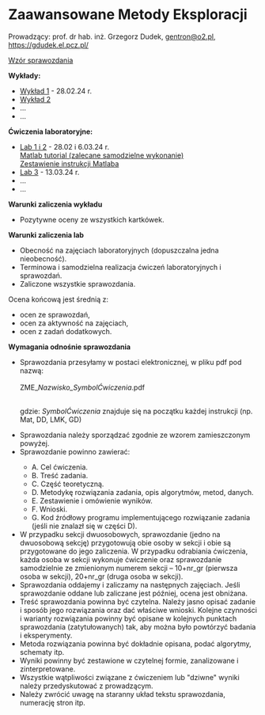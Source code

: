 # Zaawansowane Metody Eksploracji

Prowadzący: prof. dr hab. inż. Grzegorz Dudek, gentron@o2.pl, https://gdudek.el.pcz.pl/

<a href="https://github.com/GMDudek/ZME/blob/main/wzor_spr_UŁ.docx">Wzór sprawozdania</a>

<b>Wykłady:</b>
  <ul>
    <li><a href="https://github.com/GMDudek/ZME/blob/main/Wyklad1_UM_IW.pdf">Wykład 1</a> - 28.02.24 r.
    <li><a href="https://github.com/GMDudek/ZME/blob/main/Wyklad1_UM_IW.pdf">Wykład 2</a>
    <li>...</li>
    <li>...</li>
 </ul>

<b>Ćwiczenia laboratoryjne:</b>
  <ul>
    <li><a href="https://github.com/GMDudek/ZME/blob/main/Lab_Mat.pdf">Lab 1 i 2</a> - 28.02 i 6.03.24 r.
      <br><a href="https://matlabacademy.mathworks.com/details/matlab-onramp/gettingstarted">Matlab tutorial (zalecane samodzielne wykonanie)</a></br>
      <a href="https://www.mathworks.com/content/dam/mathworks/fact-sheet/matlab-basic-functions-reference.pdf">Zestawienie instrukcji Matlaba</a>
    <li><a href="https://github.com/GMDudek/ZME/blob/main/Lab_SOW.pdf">Lab 3</a> - 13.03.24 r.
    <li>...</li>
    <li>...</li>
 </ul>

<b>Warunki zaliczenia wykładu</b>
<ul>
<li>Pozytywne oceny ze wszystkich kartkówek.</li>
</ul>
 
<b>Warunki zaliczenia lab</b>
<ul>
<li>Obecność na zajęciach laboratoryjnych (dopuszczalna jedna nieobecność).</li>
<li>Terminowa i samodzielna realizacja ćwiczeń laboratoryjnych i sprawozdań.</li>
<li>Zaliczone wszystkie sprawozdania.</li>
</ul>
<p>Ocena końcową jest średnią z: </p>
<ul>
<li>ocen ze sprawozdań,</li>
<li>ocen za aktywność na zajęciach,</li>
<li>ocen z zadań dodatkowych.</li>
</ul>

<b>Wymagania odnośnie sprawozdania</b>
<ul>
<li>Sprawozdania przesyłamy w postaci elektronicznej, w pliku pdf pod nazwą:</li>
<br />ZME_<em>Nazwisko_SymbolĆwiczenia</em>.pdf
  
<br />gdzie: <em>SymbolĆwiczenia</em> znajduje się na początku każdej instrukcji (np. Mat, DD, LMK, GD)

<li>Sprawozdania należy sporządzać zgodnie ze wzorem zamieszczonym powyżej. </li>
<li>Sprawozdanie powinno zawierać:</li>
<ul>
<li>A. Cel ćwiczenia.</li>
<li>B. Treść zadania.</li>
<li>C. Część teoretyczną.</li>
<li>D. Metodykę rozwiązania zadania, opis algorytmów, metod, danych.</li>
<li>E. Zestawienie i omówienie wyników.</li>
<li>F. Wnioski.</li>
<li>G. Kod źródłowy programu implementującego rozwiązanie zadania (jeśli nie znalazł się w części D).</li>
</ul>

<li>W przypadku sekcji dwuosobowych, sprawozdanie (jedno na dwuosobową sekcję) przygotowują obie osoby w sekcji i obie są przygotowane do jego zaliczenia. W przypadku odrabiania ćwiczenia, każda osoba w sekcji wykonuje ćwiczenie oraz sprawozdanie samodzielnie ze zmienionym numerem sekcji – 10+nr_gr (pierwsza osoba w sekcji), 20+nr_gr (druga osoba w sekcji).</li>
<li>Sprawozdania oddajemy i zaliczamy na następnych zajęciach. Jeśli sprawozdanie oddane lub zaliczane jest później, ocena jest obniżana.</li>
<li>Treść sprawozdania powinna być czytelna. Należy jasno opisać zadanie i sposób jego rozwiązania oraz dać właściwe wnioski. Kolejne czynności i warianty rozwiązania powinny być opisane w kolejnych punktach sprawozdania (zatytułowanych) tak, aby można było powtórzyć badania i eksperymenty.</li>
<li>Metoda rozwiązania powinna być dokładnie opisana, podać algorytmy, schematy itp.</li>
<li>Wyniki powinny być zestawione w czytelnej formie, zanalizowane i zinterpretowane.</li>
<li>Wszystkie wątpliwości związane z ćwiczeniem lub "dziwne" wyniki należy przedyskutować z prowadzącym.</li>
<li>Należy zwrócić uwagę na staranny układ tekstu sprawozdania, numerację stron itp.</li>
</ul>
